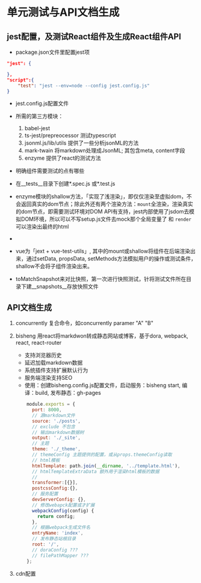# 单元测试与API文档生成

## jest配置，及测试React组件及生成React组件API

- package.json文件里配置jest项

```json
"jest": {

},
"script":{
    "test": "jest --env=node --config jest.config.js"
}

```

- jest.config.js配置文件

- 所需的第三方模块：
    1. babel-jest
    2. ts-jest/prepreocessor  测试typescript
    3. jsonml.js/lib/utils  提供了一些分析jsonML的方法
    4. mark-twain  将markdown处理成JsonML; 其包含meta, content字段
    5. enzyme  提供了react的测试方法

- 明确组件需要测试的点有哪些
- 在__tests__目录下创建*.spec.js 或*.test.js
- enzyme模块的shallow方法，「实现了浅渲染」，即仅仅渲染至虚拟dom，不会返回真实的dom节点；除此外还有两个渲染方法：`mount`全渲染，渲染真实的dom节点，即需要测试环境对DOM API有支持，jest内部使用了jsdom去模拟DOM环境，所以可以不写setup.js文件去mock那个全局变量了 和 `render` 可以渲染出最终的html
-


- vue为「jext + vue-test-utils」, 其中的mount或shallow将组件在后端渲染出来，通过setData, propsData, setMethods方法模拟用户的操作或测试条件，shallow不会将子组件渲染出来。

- toMatchSnapshot来对比快照，第一次进行快照测试，针将测试文件所在目录下建__snapshots__存放快照文件

## API文档生成
1. concurrently 复合命令，如concurrently paramer "A" "B"
2. bisheng 用react将markdwon转成静态网站或博客，基于dora, webpack, react, react-router
    - 支持浏览器历史
    - 延迟加载markdown数据
    - 系统插件支持扩展默认行为
    - 服务端渲染支持SEO
    - 使用：创建bisheng.config.js配置文件，启动服务：bisheng start, 编译：build, 发布静态：gh-pages

    ```js
        module.exports = {
          port: 8000,
          // 源markdown文件
          source: './posts',
          // exclude 不包含
          // 输出markdown数据树
          output: './_site',
          // 主题
          theme: './_theme',
          // themeConfig 主题提供的配置，或从props.themeConfig读取
          // html模板
          htmlTemplate: path.join(__dirname, '../template.html'),
          // htmlTemplateExtraData 额外用于渲染html模板的数据
          //
          transformer:[{}],
          postcssConfig:{},
          // 服务配置
          devServerConfig: {},
          // 修改webapck配置或才扩展
          webpackConfig(config) {
            return config;
          },
          // 根据webpack生成文件名
          entryName: 'index',
          // 发布静态站根目录
          root: '/',
          // doraConfig ???
          // filePathMapper ???
        };
    ```
3. cdn配置
